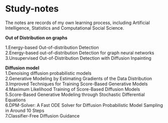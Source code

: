 # Study-notes
The notes are records of my own learning process, including Artificial Intelligence, Statistics and Computational Social Science.

**Out of Distribution on graphs**  

1.Energy-based Out-of-distribution Detection  
2.Energy-based out-of-distribution Detection for graph neural networks  
3.Unsupervised Out-of-Distribution Detection with Diffusion Inpainting  

**Diffusion model**  
1.Denoising diffusion probabilistic models  
2.Generative Modeling by Estimating Gradients of the Data Distribution   
3.Improved Techniques for Training Score-Based Generative Models   
4.Maximum Likelihood Training of Score-Based Diffusion Models  
5.Score-Based Generative Modeling through Stochastic Differential Equations   
6.DPM-Solver: A Fast ODE Solver for Diffusion Probabilistic Model Sampling in Around 10 Steps  
7.Classifier-Free Diffusion Guidance  



